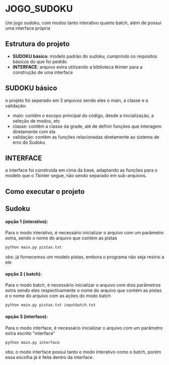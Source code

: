 # JOGO_SUDOKU

Um jogo sudoku, com modos tanto interativo quanto batch, além de possui uma interface própria

## Estrutura do projeto
- **SUDOKU básico**: modelo padrão do sudoku, cumprindo os requisitos básicos do que foi pedido
- **INTERFACE**: arquivo extra utilizando a biblioteca tkinter para a construção de uma interface

## SUDOKU básico

o projeto foi seperado em 3 arquivos sendo eles o main, a classe e a validação:
- main: contêm o escopo principal do código, desde a inicialização, a seleção de modos, etc
- classe: contêm a classe da grade, alé de definir funções que interagem diretamente com ela
- validação: contêm as funções relacionadas diretamente ao sistema de erro do Sudoku

## INTERFACE

a interface foi construida em cima da base, adaptando as funções para o modelo que o Tkinter
segue, não sendo separado em sub-arquivos. 

## Como executar o projeto

## Sudoku

#### opção 1 (interativo):
Para o modo interativo, é necessário inicializar o arquivo com um parâmetro extra, sendo o nome do arquivo que contém as pistas
```bash
python main.py pistas.txt
```
obs: já fornecemos um modelo pistas, embora o programa não seja restrio a ele

#### opção 2 ( batch):
Para o modo batch, é necessário inicializar o arquivo com dois parâmetros extra sendo eles respectivamente o nome do arquivo que contém as pistas e o nome do arquivo com as ações do modo batch
```bash
python main.py pistas.txt inputbatch.txt
```

#### opção 3 (interface):
Para o modo interface, é necessário inicializar o arquivo com um parâmetro extra escrito "interface"
```bash
python main.py interface
```
obs: o modo interface possui tanto o modo interativo como o batch, porém essa escolha já é feita dentro da interface.
